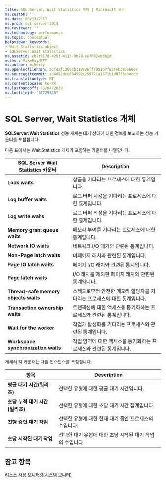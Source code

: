 ```yaml
---
title: SQL Server, Wait Statistics 개체 | Microsoft 문서
ms.custom: ''
ms.date: 06/13/2017
ms.prod: sql-server-2014
ms.reviewer: ''
ms.technology: performance
ms.topic: conceptual
helpviewer_keywords:
- Wait Statistics object
- SQLServer:Wait Statistics
ms.assetid: cb7f917d-4291-4115-9b78-ee7692ebbb2d
author: MikeRayMSFT
ms.author: mikeray
ms.openlocfilehash: 5cfd2f1309cb118896ff7951b7f82feb38de60e7
ms.sourcegitcommit: ad4d92dce894592a259721a1571b1d8736abacdb
ms.translationtype: MT
ms.contentlocale: ko-KR
ms.lasthandoff: 08/04/2020
ms.locfileid: "87729388"
---
```

# <a name="sql-server-wait-statistics-object"></a>SQL Server, Wait Statistics 개체
  **SQLServer:Wait Statistics** 성능 개체는 대기 상태에 대한 정보를 보고하는 성능 카운터를 포함합니다.  
  
 다음 표에서는 Wait Statistics 개체가 포함하는 카운터를 나열합니다.  
  
|SQL Server Wait Statistics 카운터|Description|  
|-----------------------------------------|-----------------|  
|**Lock waits**|잠금을 기다리는 프로세스에 대한 통계입니다.|  
|**Log buffer waits**|로그 버퍼 사용을 기다리는 프로세스에 대한 통계입니다.|  
|**Log write waits**|로그 버퍼 작성을 기다리는 프로세스에 대한 통계입니다.|  
|**Memory grant queue waits**|메모리 부여를 기다리는 프로세스에 대한 통계입니다.|  
|**Network IO waits**|네트워크 I/O 대기와 관련된 통계입니다.|  
|**Non-Page latch waits**|비페이지 래치와 관련된 통계입니다.|  
|**Page IO latch waits**|페이지 I/O 래치와 관련된 통계입니다.|  
|**Page latch waits**|I/O 래치를 제외한 페이지 래치와 관련된 통계입니다.|  
|**Thread-safe memory objects waits**|스레드로부터 안전한 메모리 할당자를 기다리는 프로세스에 대한 통계입니다.|  
|**Transaction ownership waits**|트랜잭션에 대한 액세스를 동기화하는 프로세스와 관련된 통계입니다.|  
|**Wait for the worker**|작업자 활성화를 기다리는 프로세스와 관련된 통계입니다.|  
|**Workspace synchronization waits**|작업 영역에 대한 액세스를 동기화하는 프로세스와 관련된 통계입니다.|  
  
 개체의 각 카운터는 다음 인스턴스를 포함합니다.  
  
|항목|Description|  
|----------|-----------------|  
|**평균 대기 시간(밀리초)**|선택한 유형에 대한 평균 대기 시간입니다.|  
|**초당 누적 대기 시간(밀리초)**|선택한 유형에 대한 초당 대기 시간 집계입니다.|  
|**진행 중인 대기 작업**|선택한 유형에 대한 현재 대기 중인 프로세스의 수입니다.|  
|**초당 시작된 대기 작업**|선택한 대기 유형에 대한 초당 시작된 대기 작업의 수입니다.|  
  
## <a name="see-also"></a>참고 항목  
 [리소스 사용 모니터링&#40;시스템 모니터&#41;](monitor-resource-usage-system-monitor.md)  
  
  
